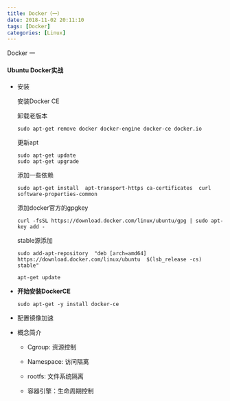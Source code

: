 ```yaml
---
title: Docker（一）
date: 2018-11-02 20:11:10
tags: [Docker]
categories: [Linux]
---
```


Docker 一<!--more-->

#### Ubuntu Docker实战

* 安装

  安装Docker CE

  卸载老版本

  ```
  sudo apt-get remove docker docker-engine docker-ce docker.io
  ```

  更新apt

  ```
  sudo apt-get update
  sudo apt-get upgrade
  ```

  添加一些依赖

  ```
  sudo apt-get install  apt-transport-https ca-certificates  curl  software-properties-common
  ```

  添加docker官方的gpgkey

  ```
  curl -fsSL https://download.docker.com/linux/ubuntu/gpg | sudo apt-key add -
  ```

  stable源添加

  ```
  sudo add-apt-repository  "deb [arch=amd64] https://download.docker.com/linux/ubuntu  $(lsb_release -cs) stable"
  ```

  ```
  apt-get update
  ```

* **开始安装DockerCE**

  ```
  sudo apt-get -y install docker-ce
  ```

* 配置镜像加速

* 概念简介

  * Cgroup: 资源控制

  * Namespace: 访问隔离

  * rootfs: 文件系统隔离

  * 容器引擎：生命周期控制

    

  

  

